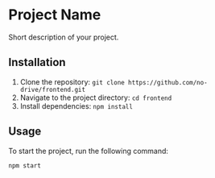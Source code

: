 # Project Name

Short description of your project.

## Installation

1. Clone the repository: `git clone https://github.com/no-drive/frontend.git`
2. Navigate to the project directory: `cd frontend`
3. Install dependencies: `npm install`

## Usage

To start the project, run the following command:

```bash
npm start
